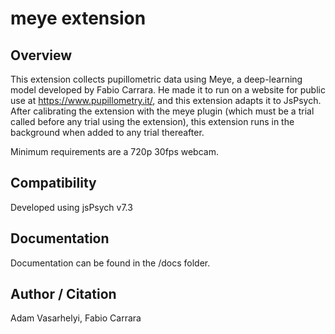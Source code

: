 # meye extension

## Overview

This extension collects pupillometric data using Meye, a deep-learning model developed by Fabio Carrara. He made it to run on a website for public use at https://www.pupillometry.it/, and this extension adapts it to JsPsych. After calibrating the extension with the meye plugin (which must be a trial called before any trial using the extension), this extension runs in the background when added to any trial thereafter. 

Minimum requirements are a 720p 30fps webcam. 

## Compatibility

Developed using jsPsych v7.3

## Documentation

Documentation can be found in the /docs folder.

## Author / Citation

Adam Vasarhelyi, Fabio Carrara